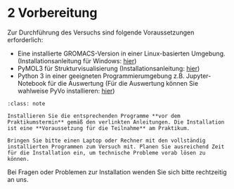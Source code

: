 # 2 Vorbereitung

Zur Durchführung des Versuchs sind folgende Voraussetzungen erforderlich:

- Eine installierte GROMACS-Version in einer Linux-basierten Umgebung. (Installationsanleitung für
  Windows: [hier](#install_gromacs))
- PyMOL3 für Strukturvisualisierung (Installationsanleitung: [hier](#pymol_tutorial))
- Python 3 in einer geeigneten Programmierumgebung z.B. Jupyter-Notebook für die Auswertung (Für die Auswertung können
  Sie wahlweise PyVo installieren: <a href="https://boernerlab.github.io/PyVo/index_page.html" target="_blank">hier</a>)

```{admonition} Wichtig
:class: note

Installieren Sie die entsprechenden Programme **vor dem Praktikumstermin** gemäß den verlinkten Anleitungen. Die Installation ist eine **Voraussetzung für die Teilnahme** am Praktikum.

Bringen Sie bitte einen Laptop oder Rechner mit den vollständig installierten Programmen zum Versuch mit. Planen Sie ausreichend Zeit für die Installation ein, um technische Probleme vorab lösen zu können.

```
Bei Fragen oder Problemen zur Installation wenden Sie sich bitte rechtzeitig an uns.